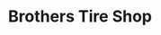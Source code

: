 ---
title: "Brothers Tire Shop"
url: /baton-rouge/brothers-tire-shop-airline-highway/
shop: Reifen
---